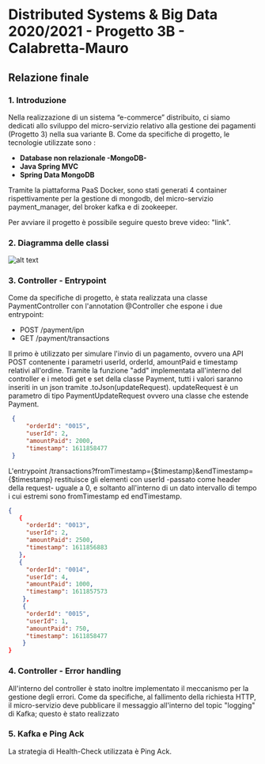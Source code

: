 # Distributed Systems & Big Data 2020/2021 - Progetto 3B - Calabretta-Mauro 

## Relazione finale

### 1. Introduzione
Nella realizzazione di un sistema “e-commerce” distribuito, ci siamo dedicati allo sviluppo del micro-servizio relativo alla gestione dei pagamenti (Progetto 3) nella sua variante B. 
Come da specifiche di progetto, le tecnologie utilizzate sono : 
- **Database non relazionale -MongoDB-** 
- **Java Spring MVC**
- **Spring Data MongoDB**

Tramite la piattaforma PaaS Docker, sono stati generati 4 container rispettivamente per la gestione di mongodb, del micro-servizio payment_manager, del broker kafka e di zookeeper.

Per avviare il progetto è possibile seguire questo breve video: "link".

### 2. Diagramma delle classi

![alt text](https://github.com/andrea-calabretta/ecommerce/tree/main/img/Class_Diagram.jpg?raw=true)


### 3. Controller - Entrypoint

Come da specifiche di progetto, è stata realizzata una classe PaymentController con l'annotation @Controller che espone i due entrypoint:

- POST /payment/ipn
- GET /payment/transactions

Il primo è utilizzato per simulare l'invio di un pagamento, ovvero una API POST contenente i parametri userId, orderId, amountPaid e timestamp relativi all'ordine.
Tramite la funzione "add" implementata all'interno del controller e i metodi get e set della classe Payment, tutti i valori saranno inseriti in un json tramite .toJson(updateRequest). 
updateRequest è un parametro di tipo PaymentUpdateRequest ovvero una classe che estende Payment.   

``` JSON
 {
     "orderId": "0015",
     "userId": 2,
     "amountPaid": 2000,
     "timestamp": 1611858477
 }
```

L'entrypoint /transactions?fromTimestamp={$timestamp}&endTimestamp={$timestamp} restituisce gli elementi con userId -passato come header della request- uguale a 0, e soltanto all'interno di un dato intervallo di tempo i cui estremi sono fromTimestamp ed endTimestamp.

``` JSON
{
   {
     "orderId": "0013",
     "userId": 2,
     "amountPaid": 2500,
     "timestamp": 1611856883
   },
   {
     "orderId": "0014",
     "userId": 4,
     "amountPaid": 1000,
     "timestamp": 1611857573
    },
    {
     "orderId": "0015",
     "userId": 1,
     "amountPaid": 750,
     "timestamp": 1611858477
    }
}
```


### 4. Controller - Error handling

All'interno del controller è stato inoltre implementato il meccanismo per la gestione degli errori.
Come da specifiche, al fallimento della richiesta HTTP, il micro-servizio deve pubblicare il messaggio all'interno del topic "logging" di Kafka; questo è stato realizzato

### 5. Kafka e Ping Ack

La strategia di Health-Check utilizzata è Ping Ack.
